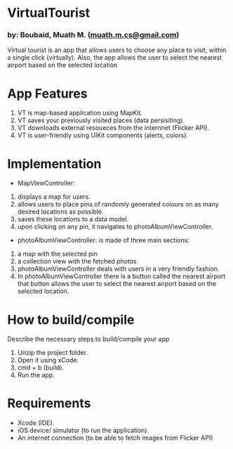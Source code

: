# VirtualTourist 
### by: Boubaid, Muath M. (muath.m.cs@gmail.com)

Virtual tourist is an app that allows users to choose any place to visit, within a single click (virtually). Also, the app allows the user to select the nearest airport based on the selected location


# App Features
1. VT is map-based application using MapKit.
2. VT saves your previously visited places (data persisiting).
3. VT downloads external resoueces from the internnet (Flicker API).
4. VT is user-friendly using UIKit components (alerts, colors).

# Implementation
* MapViewController:
1. displays a map for users.
2. allows users to place pins of randomly generated colours on as many desired locations as possible.
3. saves these locations to a data model.
4. upon clicking on any pin, it navigates to photoAlbumViewController.

* photoAlbumViewController:
is made of three main sections:
1. a map with the selected pin
2. a collection view with the fetched photos
3. photoAlbumViewController deals with users in a very friendly fashion.
4. In photoAlbumViewController there is a button called the nearest airport that button allows the user to select the nearest airport based on the selected location.



# How to build/compile
Describe the necessary steps to build/compile your app
1. Unzip the project folder.
2. Open it using xCode.
3. cmd + b (build).
4. Run the app.

# Requirements
- Xcode (IDE).
- iOS device/ simulator (to run the application).
- An internet connection (to be able to fetch images from Flicker API)

